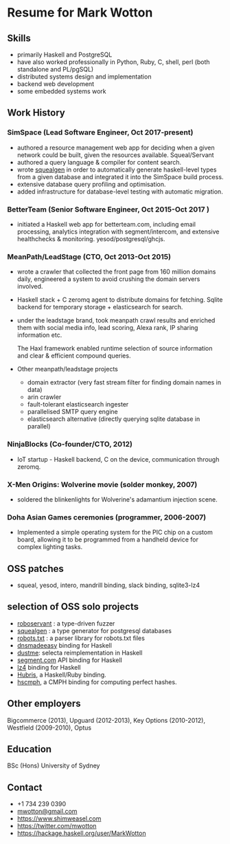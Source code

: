 # Resume for Mark Wotton

## Skills

  - primarily Haskell and PostgreSQL
  - have also worked professionally in Python, Ruby, C, shell, perl (both standalone and PL/pgSQL)
  - distributed systems design and implementation
  - backend web development
  - some embedded systems work

## Work History

### SimSpace (Lead Software Engineer, Oct 2017-present)

  - authored a resource management web app for deciding when a given network
	could be built, given the resources available. Squeal/Servant
  - authored a query language & compiler for content search.
  - wrote [squealgen](https://github.com/mwotton/squealgen) in order to automatically
	generate haskell-level types from a given database and integrated it into
	the SimSpace build process.
  - extensive database query profiling and optimisation.
  - added infrastructure for database-level testing with automatic migration.

### BetterTeam (Senior Software Engineer, Oct 2015-Oct 2017 )

  - initiated a Haskell web app for betterteam.com, including email
    processing, analytics integration with segment/intercom, and
    extensive healthchecks & monitoring. yesod/postgresql/ghcjs.

### MeanPath/LeadStage (CTO, Oct 2013-Oct 2015)

  - wrote a crawler that collected the front page from 160
    million domains daily, engineered a system to avoid
    crushing the domain servers involved.
  - Haskell stack + C zeromq agent to
    distribute domains for fetching. Sqlite backend for temporary
    storage + elasticsearch for search.
  - under the leadstage brand, took meanpath crawl results and
    enriched them with social media info, lead
    scoring, Alexa rank, IP sharing information etc.

    The Haxl framework enabled runtime selection of source
    information and clear & efficient compound queries.
  - Other meanpath/leadstage projects
    - domain extractor (very fast stream filter for finding domain
      names in data)
    - arin crawler
    - fault-tolerant elasticsearch ingester
    - parallelised SMTP query engine
    - elasticsearch alternative (directly querying sqlite database in
      parallel)

### NinjaBlocks (Co-founder/CTO, 2012)
  - IoT startup - Haskell backend, C on the device, communication
    through zeromq.

### X-Men Origins: Wolverine movie (solder monkey, 2007)
  - soldered the blinkenlights for Wolverine's adamantium injection scene.

### Doha Asian Games ceremonies (programmer, 2006-2007)
  - Implemented a simple operating system for the PIC chip on a custom
board, allowing it to be programmed from a handheld device for complex
lighting tasks.


## OSS patches
  - squeal, yesod, intero, mandrill binding, slack binding, sqlite3-lz4

## selection of OSS solo projects

- [roboservant](https://github.com/mwotton/roboservant) : a type-driven fuzzer
- [squealgen](https://github.com/mwotton/squealgen) : a type generator for postgresql databases
- [robots.txt](https://github.com/meanpath/robots) : a parser library for robots.txt files
- [dnsmadeeasy](https://github.com/mwotton/dnsmadeeasy) binding for Haskell
- [dustme](https://github.com/mwotton/dustme): selecta reimplementation in Haskell
- [segment.com](https://github.com/mwotton/segment-api) API binding for Haskell
- [lz4](https://github.com/mwotton/lz4hs) binding for Haskell
- [Hubris](https://github.com/mwotton/Hubris), a Haskell/Ruby binding.
- [hscmph](https://github.com/mwotton/hscmph), a CMPH binding for computing perfect hashes.

## Other employers

  Bigcommerce (2013), Upguard (2012-2013), Key Options (2010-2012), Westfield (2009-2010), Optus

## Education

  BSc (Hons) University of Sydney

## Contact

   - +1 734 239 0390
   - mwotton@gmail.com
   - https://www.shimweasel.com
   - https://twitter.com/mwotton
   - https://hackage.haskell.org/user/MarkWotton
